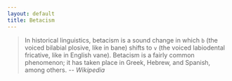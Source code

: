 ```yaml
---
layout: default
title: Betacism
---
```


> In historical linguistics, betacism is a sound change in which `b` (the voiced bilabial plosive, like in bane) shifts to `v` (the voiced labiodental fricative, like in English vane). Betacism is a fairly common phenomenon; it has taken place in Greek, Hebrew, and Spanish, among others.
*-- Wikipedia*